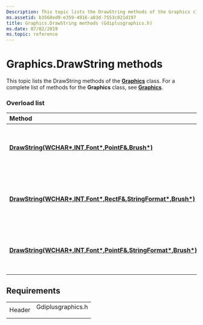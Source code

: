 ```yaml
---
Description: This topic lists the DrawString methods of the Graphics class. For a complete list of methods for the Graphics class, see Graphics.
ms.assetid: b3568ed9-e359-4916-a83d-7553c021d197
title: Graphics.DrawString methods (Gdiplusgraphics.h)
ms.date: 07/02/2019
ms.topic: reference
---
```


# Graphics.DrawString methods

This topic lists the DrawString methods of the [**Graphics**](/windows/win32/api/gdiplusgraphics/nl-gdiplusgraphics-graphics) class. For a complete list of methods for the **Graphics** class, see [**Graphics**](/windows/win32/api/gdiplusgraphics/nl-gdiplusgraphics-graphics).

### Overload list



| Method                                                                                                                                                       | Description                                                                                                                                                                                                   |
|:-------------------------------------------------------------------------------------------------------------------------------------------------------------|:--------------------------------------------------------------------------------------------------------------------------------------------------------------------------------------------------------------|
| [**DrawString(WCHAR\*,INT,Font\*,PointF&,Brush\*)**](/windows/win32/api/gdiplusgraphics/nf-gdiplusgraphics-graphics-drawstring(constwchar_int_constfont_constpointf__constbrush))                                | The [**Graphics::DrawString**](/windows/win32/api/gdiplusgraphics/nf-gdiplusgraphics-graphics-drawstring(constwchar_int_constfont_constpointf__constbrush)) method draws a string based on a font and an origin for the string.<br/>                        |
| [**DrawString(WCHAR\*,INT,Font\*,RectF&,StringFormat\*,Brush\*)**](/previous-versions//ms535991(v=vs.85)) | The [**Graphics::DrawString**](/previous-versions//ms535991(v=vs.85)) method draws a string based on a font, a layout rectangle, and a format. <br/> |
| [**DrawString(WCHAR\*,INT,Font\*,PointF&,StringFormat\*,Brush\*)**](/windows/win32/api/gdiplusgraphics/nf-gdiplusgraphics-graphics-drawstring(constwchar_int_constfont_constpointf__conststringformat_constbrush))    | The [**Graphics::DrawString**](/windows/win32/api/gdiplusgraphics/nf-gdiplusgraphics-graphics-drawstring(constwchar_int_constfont_constpointf__conststringformat_constbrush)) method draws a string based on a font, a string origin, and a format.<br/>         |



## Requirements



|                   |                                                                                              |
|-------------------|----------------------------------------------------------------------------------------------|
| Header<br/> | <dl> <dt>Gdiplusgraphics.h</dt> </dl> |



 

 